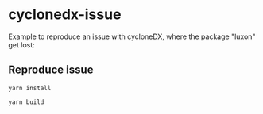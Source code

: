 # cyclonedx-issue
Example to reproduce an issue with cycloneDX, where the package "luxon" get lost: 


## Reproduce issue
`yarn install`

`yarn build`
